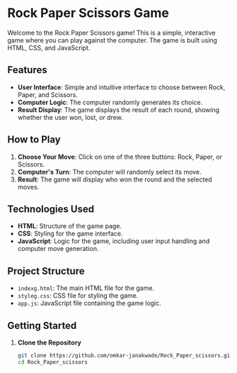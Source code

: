 # Rock Paper Scissors Game

Welcome to the Rock Paper Scissors game! This is a simple, interactive game where you can play against the computer. The game is built using HTML, CSS, and JavaScript.

## Features

- **User Interface**: Simple and intuitive interface to choose between Rock, Paper, and Scissors.
- **Computer Logic**: The computer randomly generates its choice.
- **Result Display**: The game displays the result of each round, showing whether the user won, lost, or drew.

## How to Play

1. **Choose Your Move**: Click on one of the three buttons: Rock, Paper, or Scissors.
2. **Computer's Turn**: The computer will randomly select its move.
3. **Result**: The game will display who won the round and the selected moves.

## Technologies Used

- **HTML**: Structure of the game page.
- **CSS**: Styling for the game interface.
- **JavaScript**: Logic for the game, including user input handling and computer move generation.

## Project Structure

- `indexg.html`: The main HTML file for the game.
- `styleg.css`: CSS file for styling the game.
- `app.js`: JavaScript file containing the game logic.

## Getting Started

1. **Clone the Repository**

   ```bash
   git clone https://github.com/omkar-janakwade/Rock_Paper_scissors.git
   cd Rock_Paper_scissors
